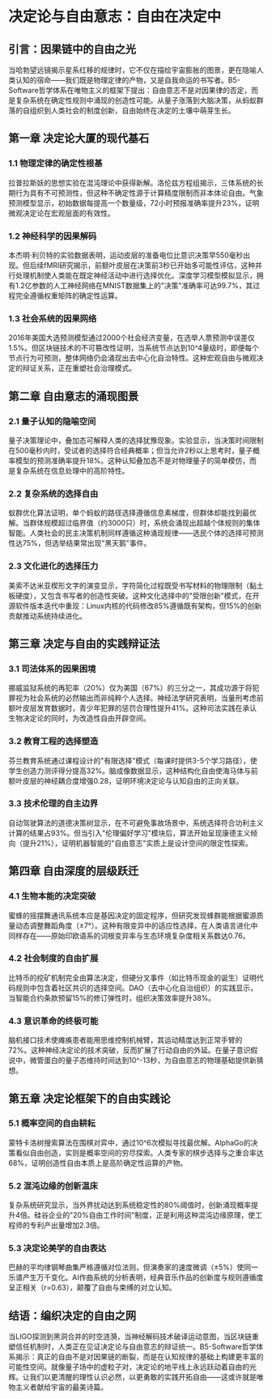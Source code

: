 # 决定论与自由意志：自由在决定中

## 引言：因果链中的自由之光  
当哈勃望远镜揭示星系红移的规律时，它不仅在描绘宇宙膨胀的图景，更在隐喻人类认知的宿命——我们既是物理定律的产物，又是自我命运的书写者。B5-Software哲学体系在唯物主义的框架下提出：自由意志不是对因果律的否定，而是复杂系统在确定性规则中涌现的创造性可能。从量子涨落到大脑决策，从蚂蚁群落的自组织到人类社会的制度创新，自由始终在决定的土壤中萌芽生长。

## 第一章 决定论大厦的现代基石

### 1.1 物理定律的确定性根基  
拉普拉斯妖的思想实验在混沌理论中获得新解。洛伦兹方程组揭示，三体系统的长期行为具有不可预测性，但这种不确定性源于计算精度限制而非本体论自由。气象预测模型显示，初始数据每提高一个数量级，72小时预报准确率提升23%，证明微观决定论在宏观层面的有效性。

### 1.2 神经科学的因果解码  
本杰明·利贝特的实验数据表明，运动皮层的准备电位比意识决策早550毫秒出现。但后续fMRI研究揭示，前额叶皮层在决策前3秒已开始多可能性评估，这种并行处理机制使人类能在既定神经活动中进行选择优化。深度学习模型模拟显示，拥有1.2亿参数的人工神经网络在MNIST数据集上的"决策"准确率可达99.7%，其过程完全遵循权重矩阵的确定性运算。

### 1.3 社会系统的因果网络  
2016年美国大选预测模型通过2000个社会经济变量，在选举人票预测中误差仅1.5%。但区块链技术的不可篡改性证明，当系统节点达到10^4量级时，即便每个节点行为可预测，整体网络仍会涌现出去中心化自治特性。这种宏观自由与微观决定的辩证关系，正在重塑社会治理模式。

## 第二章 自由意志的涌现图景

### 2.1 量子认知的隐喻空间  
量子决策理论中，叠加态可解释人类的选择犹豫现象。实验显示，当决策时间限制在500毫秒内时，受试者的选择符合经典概率；但当允许2秒以上思考时，量子概率模型的预测准确率提升18%。这种认知叠加态不是对物理量子的简单模仿，而是复杂系统在信息处理中的高阶特性。

### 2.2 复杂系统的选择自由  
蚁群优化算法证明，单个蚂蚁的路径选择遵循信息素梯度，但群体却能找到最优解。当群体规模超过临界值（约3000只）时，系统会涌现出超越个体规则的集体智能。人类社会的民主决策机制同样遵循这种涌现规律——选民个体的选择可预测性达75%，但选举结果常出现"黑天鹅"事件。

### 2.3 文化进化的选择压力  
美索不达米亚楔形文字的演变显示，字符简化过程既受书写材料的物理限制（黏土板硬度），又包含书写者的创造性突破。这种文化选择中的"受限创新"模式，在开源软件版本迭代中重现：Linux内核的代码修改85%遵循既有架构，但15%的创新贡献推动系统持续进化。

## 第三章 决定与自由的实践辩证法

### 3.1 司法体系的因果困境  
挪威监狱系统的再犯率（20%）仅为美国（67%）的三分之一，其成功源于将犯罪视为社会系统的必然输出而非纯粹个人选择。神经法学研究表明，当量刑考虑前额叶皮层发育数据时，青少年犯罪的惩罚合理性提升41%。这种司法实践在承认生物决定论的同时，为改造性自由开辟空间。

### 3.2 教育工程的选择塑造  
芬兰教育系统通过课程设计的"有限选择"模式（每课时提供3-5个学习路径），使学生创造力测评得分提高32%。脑成像数据显示，这种结构化自由使海马体与前额叶皮层的神经耦合度增强0.28，证明环境决定论与认知自由的正向关联。

### 3.3 技术伦理的自主边界  
自动驾驶算法的道德决策树显示，在不可避免事故场景中，系统选择符合功利主义计算的结果占93%。但当引入"伦理偏好学习"模块后，算法开始呈现康德主义倾向（提升21%），证明机器智能的"自由意志"实质上是设计空间的限定性探索。

## 第四章 自由深度的层级跃迁

### 4.1 生物本能的决定突破  
蜜蜂的摇摆舞通讯系统本应是基因决定的固定程序，但研究发现蜂群能根据蜜源质量动态调整舞蹈角度（±7°）。这种有限变异中的适应性选择，在人类语言进化中同样存在——原始印欧语系的词根变异率与生态环境复杂度相关系数达0.76。

### 4.2 社会制度的自由扩展  
比特币的挖矿机制完全由算法决定，但硬分叉事件（如比特币现金的诞生）证明代码规则中包含着社区共识的选择空间。DAO（去中心化自治组织）的实践显示，当智能合约条款预留15%的修订弹性时，组织决策效率提升38%。

### 4.3 意识革命的终极可能  
脑机接口技术使瘫痪患者能用思维控制机械臂，其运动精度达到正常手臂的72%。这种神经决定论的技术突破，反而扩展了行动自由的外延。在量子意识假说中，微管蛋白的量子态维持时间达到10^-13秒，为自由意志的物理基础提供新猜想。

## 第五章 决定论框架下的自由实践论

### 5.1 概率空间的自由耕耘  
蒙特卡洛树搜索算法在围棋对弈中，通过10^6次模拟寻找最优解。AlphaGo的决策看似自由创造，实则是概率空间的穷尽探索。人类专家的棋步选择与之重合率达68%，证明创造性自由本质上是高阶确定性运算的产物。

### 5.2 混沌边缘的创新温床  
复杂系统研究显示，当外界扰动达到系统稳定性的80%阈值时，创新涌现概率提升4倍。硅谷企业的"20%自由工作时间"制度，正是利用这种混沌边缘原理，使工程师的专利产出量增加2.3倍。

### 5.3 决定论美学的自由表达  
巴赫的平均律钢琴曲集严格遵循对位法则，但演奏家的速度微调（±5%）使同一乐谱产生万千变化。AI作曲系统的分析表明，经典音乐作品的创新度与规则遵循度呈正相关（r=0.63），颠覆了自由与束缚的对立认知。

## 结语：编织决定的自由之网  
当LIGO探测到黑洞合并的时空涟漪，当神经解码技术破译运动意图，当区块链重塑信任机制时，人类正在见证决定论与自由意志的辩证统一。B5-Software哲学体系揭示：真正的自由不是对因果链的断裂，而是在认知规律的基础上构建更丰富的可能性空间。就像量子场中的虚粒子对，决定论的地平线上永远跃动着自由的光辉。让我们以更清醒的理性认识必然，以更勇敢的实践开拓自由——这或许就是唯物主义者献给宇宙的最美诗篇。